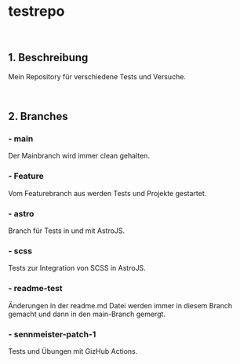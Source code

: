 # testrepo

&nbsp;

## 1. Beschreibung
Mein Repository für verschiedene Tests und Versuche.

&nbsp;

## 2. Branches

### - main
Der Mainbranch wird immer clean gehalten.

### - Feature
Vom Featurebranch aus werden Tests und Projekte gestartet.

### - astro
Branch für Tests in und mit AstroJS.

### - scss
Tests zur Integration von SCSS in AstroJS.

### - readme-test
Änderungen in der readme.md Datei werden immer in diesem Branch gemacht und dann in den main-Branch gemergt.

### - sennmeister-patch-1
Tests und Übungen mit GizHub Actions.
